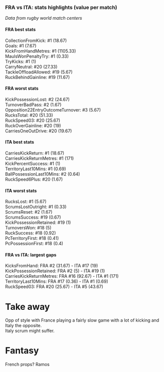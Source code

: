 ### FRA vs ITA: stats highlights (value per match)

_Data from rugby world match centers_

#### FRA best stats

CollectionFromKick: #1 (18.67)  
Goals: #1 (7.67)  
KickFromHandMetres: #1 (1105.33)  
MaulsWonPenaltyTry: #1 (0.33)  
TryKicks: #1 (1)  
CarryNeutral: #20 (27.33)  
TackleOffloadAllowed: #19 (5.67)  
RuckBehindGainline: #19 (11.67)

#### FRA worst stats

KickPossessionLost: #2 (24.67)  
TurnoverBadPass: #2 (1.67)  
Opposition22EntryOutcomeTurnover: #3 (5.67)  
RucksTotal: #20 (51.33)  
RuckSpeed03: #20 (25.67)  
RuckOverGainline: #20 (19)  
CarriesOneOutDrive: #20 (19.67)

#### ITA best stats

CarriesKickReturn: #1 (18.67)  
CarriesKickReturnMetres: #1 (171)  
KickPercentSuccess: #1 (1)  
TerritoryLast10Mins: #1 (0.69)  
BallPossessionLast10Mins: #2 (0.64)  
RuckSpeed6Plus: #20 (1.67)

#### ITA worst stats

RucksLost: #1 (5.67)  
ScrumsLostOutright: #1 (0.33)  
ScrumsReset: #2 (1.67)  
ScrumsSuccess: #19 (0.67)  
KickPossessionRetained: #19 (1)  
TurnoversWon: #18 (5)  
RuckSuccess: #18 (0.92)  
PcTerritoryFirst: #18 (0.41)  
PcPossessionFirst: #18 (0.4)

#### FRA vs ITA: largest gaps

KicksFromHand: FRA #2 (31.67) - ITA #17 (19)  
KickPossessionRetained: FRA #2 (5) - ITA #19 (1)  
CarriesKickReturnMetres: FRA #16 (92.67) - ITA #1 (171)  
TerritoryLast10Mins: FRA #17 (0.36) - ITA #1 (0.69)  
RuckSpeed03: FRA #20 (25.67) - ITA #5 (43.67)

# Take away

Opp of style with France playing a fairly slow game with a lot of kicking and Italy the opposite.  
Italy scrum might suffer.

# Fantasy

French props?
Ramos
